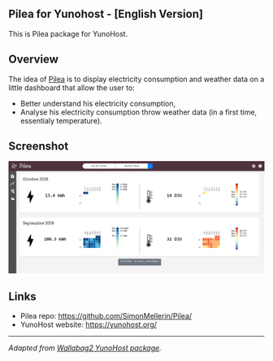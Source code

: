  Pilea for Yunohost - [English Version]
------------------------

This is Pilea package for YunoHost.

## Overview

The idea of [Pilea](https://github.com/SimonMellerin/Pilea) is to display electricity consumption and weather data on a little dashboard that allow the user to:

 * Better understand his electricity consumption,
 * Analyse his electricity consumption throw weather data (in a first time, essentialy temperature).

## Screenshot

![pilea startup screen](https://raw.githubusercontent.com/SimonMellerin/Pilea/master/docs/pilea1.png)

## Links

 * Pilea repo: https://github.com/SimonMellerin/Pilea/
 * YunoHost website: https://yunohost.org/

---

*Adapted from [Wallabag2 YunoHost package](https://github.com/YunoHost-Apps/wallabag2_ynh).*
